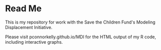 # Read Me

This is my repository for work with the Save the Children Fund's Modeling Displacement Initiative.

Please visit pconnorkelly.github.io/MDI for the HTML output of my R code, including interactive graphs.
